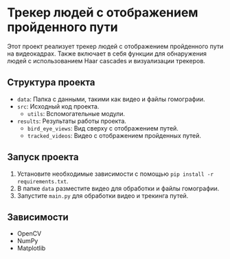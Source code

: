 # Трекер людей с отображением пройденного пути

Этот проект реализует трекер людей с отображением пройденного пути на видеокадрах. Также включает в себя функции для обнаружения людей с использованием Haar cascades и визуализации трекеров.

## Структура проекта

- `data`: Папка с данными, такими как видео и файлы гомографии.
- `src`: Исходный код проекта.
  - `utils`: Вспомогательные модули.
- `results`: Результаты работы проекта.
  - `bird_eye_views`: Вид сверху с отображением путей.
  - `tracked_videos`: Видео с отображением пройденных путей.

## Запуск проекта

1. Установите необходимые зависимости с помощью `pip install -r requirements.txt`.
2. В папке `data` разместите видео для обработки и файлы гомографии.
3. Запустите `main.py` для обработки видео и трекинга путей.

## Зависимости

- OpenCV
- NumPy
- Matplotlib
